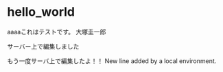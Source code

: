 # hello_world

aaaaこれはテストです。
大塚圭一郎

サーバー上で編集しました

もう一度サーバ上で編集したよ！！
 New line added by a local environment.
